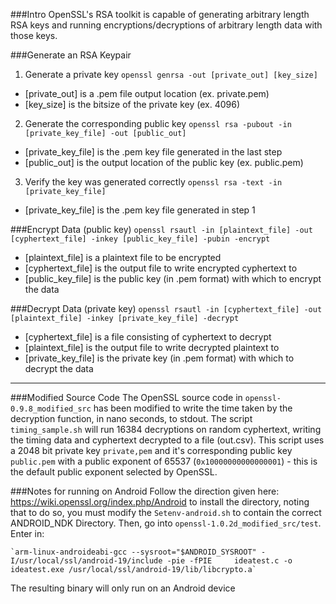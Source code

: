 ###Intro
OpenSSL's RSA toolkit is capable of generating arbitrary length RSA keys and running encryptions/decryptions of arbitrary length data with those keys.

###Generate an RSA Keypair
1. Generate a private key
`openssl genrsa -out [private_out] [key_size]`
* [private_out] is a .pem file output location (ex. private.pem)
* [key_size] is the bitsize of the private key (ex. 4096)
2. Generate the corresponding public key
`openssl rsa -pubout -in [private_key_file] -out [public_out]`
* [private_key_file] is the .pem key file generated in the last step
* [public_out] is the output location of the public key (ex. public.pem)
3. Verify the key was generated correctly
`openssl rsa -text -in [private_key_file]`
* [private_key_file] is the .pem key file generated in step 1

###Encrypt Data (public key)
`openssl rsautl -in [plaintext_file] -out [cyphertext_file] -inkey [public_key_file] -pubin -encrypt`
* [plaintext_file] is a plaintext file to be encrypted
* [cyphertext_file] is the output file to write encrypted cyphertext to
* [public_key_file] is the public key (in .pem format) with which to encrypt the data

###Decrypt Data (private key)
`openssl rsautl -in [cyphertext_file] -out [plaintext_file] -inkey [private_key_file] -decrypt`
* [cyphertext_file] is a file consisting of cyphertext to decrypt
* [plaintext_file] is the output file to write decrypted plaintext to
* [private_key_file] is the private key (in .pem format) with which to decrypt the data

---

###Modified Source Code
The OpenSSL source code in `openssl-0.9.8_modified_src` has been modified to write the time taken by the decryption function, in nano seconds, to stdout. The script `timing_sample.sh` will run 16384 decryptions on random cyphertext, writing the timing data and cyphertext decrypted to a file (out.csv). This script uses a 2048 bit private key `private,pem` and it's corresponding public key `public.pem` with a public exponent of 65537 (`0x10000000000000001`) - this is the default public exponent selected by OpenSSL.

###Notes for running on Android
Follow the direction given here: https://wiki.openssl.org/index.php/Android to install the directory, noting that to do so, you must modify the `Setenv-android.sh` to contain the correct ANDROID_NDK Directory. 
Then, go into `openssl-1.0.2d_modified_src/test`.
Enter in:

    `arm-linux-androideabi-gcc --sysroot="$ANDROID_SYSROOT" -I/usr/local/ssl/android-19/include -pie -fPIE     ideatest.c -o     ideatest.exe /usr/local/ssl/android-19/lib/libcrypto.a`
    
The resulting binary will only run on an Android device





